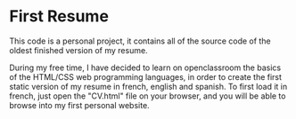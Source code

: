 # First Resume
This code is a personal project, it contains all of the source code of the oldest finished version of my resume.

During my free time, I have decided to learn on openclassroom the basics of the HTML/CSS web programming languages, in order to create the first static version of my resume in french, english and spanish.
To first load it in french, just open the "CV.html" file on your browser, and you will be able to browse into my first personal website.
